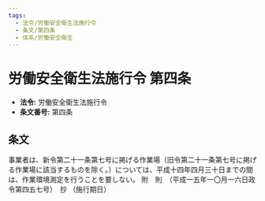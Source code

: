 ```yaml
---
tags:
  - 法令/労働安全衛生法施行令
  - 条文/第四条
  - 体系/労働安全衛生
---
```

# 労働安全衛生法施行令 第四条

- **法令:** 労働安全衛生法施行令
- **条文番号:** 第四条

## 条文
事業者は、新令第二十一条第七号に掲げる作業場（旧令第二十一条第七号に掲げる作業場に該当するものを除く。）については、平成十四年四月三十日までの間は、作業環境測定を行うことを要しない。
附　則　（平成一五年一〇月一六日政令第四五七号）　抄
（施行期日）

